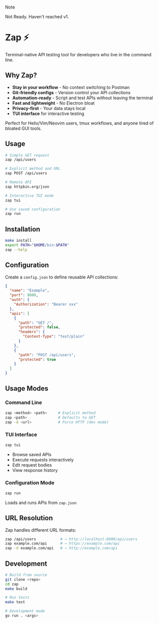 > [!NOTE]
> Not Ready. Haven't reached v1.

# Zap ⚡

Terminal-native API testing tool for developers who live in the command line.

## Why Zap?

- **Stay in your workflow** - No context switching to Postman
- **Git-friendly configs** - Version control your API collections
- **Automation-ready** - Script and test APIs without leaving the terminal
- **Fast and lightweight** - No Electron bloat
- **Privacy-first** - Your data stays local
- **TUI interface** for interactive testing

Perfect for Helix/Vim/Neovim users, tmux workflows, and anyone tired of bloated GUI tools.

## Usage

```bash
# Simple GET request
zap /api/users

# Explicit method and URL  
zap POST /api/users

# Remote API
zap httpbin.org/json

# Interactive TUI mode
zap tui

# Use saved configuration
zap run
```

## Installation

```bash
make install
export PATH="$HOME/bin:$PATH"
zap --help
```

## Configuration

Create a `config.json` to define reusable API collections:

```json
{
  "name": "Example",
  "port": 8000,
  "auth": {
    "Authorization": "Bearer xxx"
  },
  "apis": [
    {
      "path": "GET /",
      "protected": false,
      "headers": {
        "Content-Type": "text/plain"
      }
    },
    {
      "path": "POST /api/users",
      "protected": true
    }
  ]
}

```

## Usage Modes

### Command Line
```bash
zap <method> <path>     # Explicit method
zap <path>              # Defaults to GET
zap -d <url>            # Force HTTP (dev mode)
```

### TUI Interface
```bash
zap tui
```
- Browse saved APIs
- Execute requests interactively  
- Edit request bodies
- View response history

### Configuration Mode
```bash
zap run
```
Loads and runs APIs from `zap.json`

## URL Resolution

Zap handles different URL formats:

```bash
zap /api/users           # → http://localhost:8000/api/users
zap example.com/api      # → https://example.com/api  
zap -d example.com/api   # → http://example.com/api
```

## Development

```bash
# Build from source
git clone <repo>
cd zap
make build

# Run tests  
make test

# Development mode
go run . <args>
```
